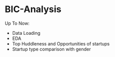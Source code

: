 # BIC-Analysis
Up To Now:
- Data Loading 
- EDA
- Top Huddleness and Opportunities of startups
- Startup type comparison with gender
